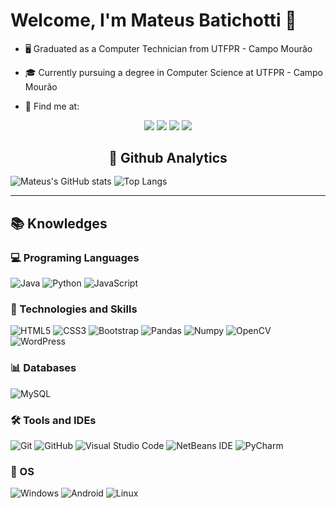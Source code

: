 # Welcome, I'm Mateus Batichotti 🤟
  
- 🖥️ Graduated as a Computer Technician from UTFPR - Campo Mourão
- 🎓 Currently pursuing a degree in Computer Science at UTFPR - Campo Mourão

- 🔎 Find me at:

<div align="center">

 [<img src = "https://img.shields.io/badge/Gmail-EA4335.svg?style=for-the-badge&logo=Gmail&logoColor=white">](mailto:matebatichotti@gmail.com)
 [<img src = "https://img.shields.io/badge/instagram-%23E4405F.svg?&style=for-the-badge&logo=instagram&logoColor=white">](https://www.instagram.com/Mateus_Cohuzer/)
 [<img src = "https://img.shields.io/badge/Discord-%235865F2.svg?style=for-the-badge&logo=discord&logoColor=white">](https://discord.com/invite/Kj5y5TQ3EQ) 
 [<img src = "https://img.shields.io/badge/LinkedIn-0A66C2.svg?style=for-the-badge&logo=LinkedIn&logoColor=white">](https://www.linkedin.com/in/mateus-batichotti/)
</div>


<h2 align="center" style="margin-bottom: 1rem"> 🧭 Github Analytics</h2>

![Mateus's GitHub stats](https://github-readme-stats.vercel.app/api?username=batichotti&show_icons=true&theme=tokyonight)
![Top Langs](https://github-readme-stats.vercel.app/api/top-langs/?username=batichotti&layout=compact&theme=tokyonight)

---

## 📚 Knowledges

### 💻 Programing Languages

![Java](https://img.shields.io/badge/Java-ED8B00?style=for-the-badge&logo=openjdk&logoColor=white)
![Python](https://img.shields.io/badge/Python-696969?style=for-the-badge&logo=python&logoColor=white)
![JavaScript](https://img.shields.io/badge/JavaScript-F7DF1E.svg?style=for-the-badge&logo=JavaScript&logoColor=black)

### 🧮 Technologies and Skills
![HTML5](https://img.shields.io/badge/HTML5-E34F26?style=for-the-badge&logo=html5&logoColor=white)
![CSS3](https://img.shields.io/badge/CSS3-1572B6?style=for-the-badge&logo=css3&logoColor=white)
![Bootstrap](https://img.shields.io/badge/bootstrap-%238511FA.svg?style=for-the-badge&logo=bootstrap&logoColor=white)
![Pandas](https://img.shields.io/badge/pandas-150458.svg?style=for-the-badge&logo=pandas&logoColor=white)
![Numpy](https://img.shields.io/badge/NumPy-013243.svg?style=for-the-badge&logo=NumPy&logoColor=white)
![OpenCV](https://img.shields.io/badge/opencv-%23white.svg?style=for-the-badge&logo=opencv&logoColor=white)
![WordPress](https://img.shields.io/badge/WordPress-%23117AC9.svg?style=for-the-badge&logo=WordPress&logoColor=white)

### 📊 Databases

![MySQL](https://img.shields.io/badge/mysql-%2300f.svg?style=for-the-badge&logo=mysql&logoColor=white)

### 🛠️ Tools and IDEs
![Git](https://img.shields.io/badge/git-%23F05033.svg?style=for-the-badge&logo=git&logoColor=white)
![GitHub](https://img.shields.io/badge/github-%23121011.svg?style=for-the-badge&logo=github&logoColor=white)
![Visual Studio Code](https://img.shields.io/badge/Visual%20Studio%20Code-0078d7.svg?style=for-the-badge&logo=visual-studio-code&logoColor=white)
![NetBeans IDE](https://img.shields.io/badge/NetBeans-1B6AC6.svg?style=for-the-badge&logo=apache-netbeans-ide&logoColor=white)
![PyCharm](https://img.shields.io/badge/pycharm-143?style=for-the-badge&logo=pycharm&logoColor=black&color=black&labelColor=green)

### 🐧 OS
![Windows](https://img.shields.io/badge/Windows-0078D6?style=for-the-badge&logo=windows&logoColor=white)
![Android](https://img.shields.io/badge/Android-3DDC84?style=for-the-badge&logo=android&logoColor=white)
![Linux](https://img.shields.io/badge/Linux-FFFFFF?style=for-the-badge&logo=linux&logoColor=black)